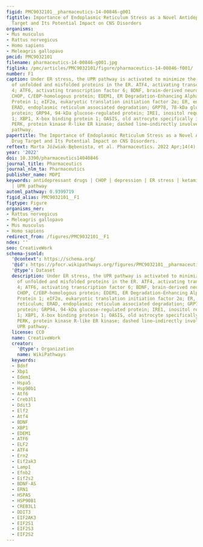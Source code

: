 ```yaml
---
figid: PMC9032101__pharmaceutics-14-00846-g001
figtitle: Importance of Endoplasmic Reticulum Stress as a Novel Antidepressant Drug
  Target and Its Potential Impact on CNS Disorders
organisms:
- Mus musculus
- Rattus norvegicus
- Homo sapiens
- Meleagris gallopavo
pmcid: PMC9032101
filename: pharmaceutics-14-00846-g001.jpg
figlink: /pmc/articles/PMC9032101/figure/pharmaceutics-14-00846-f001/
number: F1
caption: Under ER stress, the UPR pathway is activated to minimize the accumulation
  of unfolded and misfolded proteins in the ER. ATF4, activating transcription factor
  4; ATF6, activating transcription factor 6; BDNF, brain-derived neurotrophin factor;
  CHOP, C/EBP-homologous protein; EDEM1, ER Degradation-Enhancing Alpha-Mannosidase-Like
  Protein 1; eIF2α, eukaryotic translation initiation factor 2α; ER, endoplasmic reticulum;
  ERAD, endoplasmic reticulum associated degradation; GRP78, 78-kDa glucose-regulated
  protein; GRP94, 94-kDa glucose-regulated protein; IRE1, inositol requiring enzyme
  1; XBP1, X-box binding protein 1; OASIS, old astrocyte specifically induced substance;
  PERK, protein kinase R-like ER kinase; dashed line—indirectly involved in the UPR
  pathway.
papertitle: The Importance of Endoplasmic Reticulum Stress as a Novel Antidepressant
  Drug Target and Its Potential Impact on CNS Disorders.
reftext: Marta Jóźwiak-Bębenista, et al. Pharmaceutics. 2022 Apr;14(4):846.
year: '2022'
doi: 10.3390/pharmaceutics14040846
journal_title: Pharmaceutics
journal_nlm_ta: Pharmaceutics
publisher_name: MDPI
keywords: antidepressant drugs | CHOP | depression | ER stress | ketamine | OASIS
  | UPR pathway
automl_pathway: 0.9399719
figid_alias: PMC9032101__F1
figtype: Figure
organisms_ner:
- Rattus norvegicus
- Meleagris gallopavo
- Mus musculus
- Homo sapiens
redirect_from: /figures/PMC9032101__F1
ndex: ''
seo: CreativeWork
schema-jsonld:
  '@context': https://schema.org/
  '@id': https://pfocr.wikipathways.org/figures/PMC9032101__pharmaceutics-14-00846-g001.html
  '@type': Dataset
  description: Under ER stress, the UPR pathway is activated to minimize the accumulation
    of unfolded and misfolded proteins in the ER. ATF4, activating transcription factor
    4; ATF6, activating transcription factor 6; BDNF, brain-derived neurotrophin factor;
    CHOP, C/EBP-homologous protein; EDEM1, ER Degradation-Enhancing Alpha-Mannosidase-Like
    Protein 1; eIF2α, eukaryotic translation initiation factor 2α; ER, endoplasmic
    reticulum; ERAD, endoplasmic reticulum associated degradation; GRP78, 78-kDa glucose-regulated
    protein; GRP94, 94-kDa glucose-regulated protein; IRE1, inositol requiring enzyme
    1; XBP1, X-box binding protein 1; OASIS, old astrocyte specifically induced substance;
    PERK, protein kinase R-like ER kinase; dashed line—indirectly involved in the
    UPR pathway.
  license: CC0
  name: CreativeWork
  creator:
    '@type': Organization
    name: WikiPathways
  keywords:
  - Bdnf
  - Xbp1
  - Edem1
  - Hspa5
  - Hsp90b1
  - Atf6
  - Creb3l1
  - Ddit3
  - Elf2
  - Atf4
  - BDNF
  - XBP1
  - EDEM1
  - ATF6
  - ELF2
  - ATF4
  - Ern2
  - Eif2ak3
  - Lamp1
  - Efnb2
  - Eif2s2
  - BDNF-AS
  - ERN1
  - HSPA5
  - HSP90B1
  - CREB3L1
  - DDIT3
  - EIF2AK3
  - EIF2S1
  - EIF2S3
  - EIF2S2
---
```

